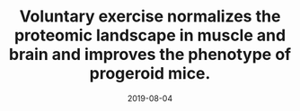---
link: https://doi.org/10.1111/acel.13029
journal: Aging Cell
title: "Voluntary exercise normalizes the proteomic landscape in muscle and brain and improves the phenotype of progeroid mice."
date: 2019-08-04
authors: Ross, J.M., Coppotelli, G., Branca, R.M., Kim, K.M., Lehtiö, J., Sinclair, D.A., Olson, L.
---